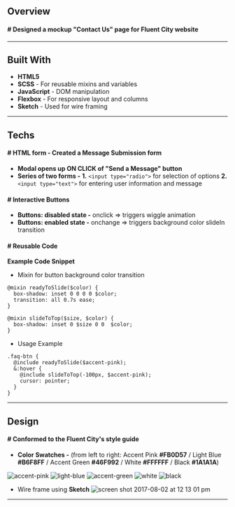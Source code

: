 ## Overview

#### # Designed a mockup "Contact Us" page for **Fluent City** website

---

## Built With

* **HTML5**
* **SCSS** - For reusable mixins and variables
* **JavaScript** - DOM manipulation
* **Flexbox** - For responsive layout and columns
* **Sketch** - Used for wire framing

---

## Techs

#### # HTML form - Created a Message Submission form
* **Modal opens up ON CLICK of "Send a Message" button**
* **Series of two forms -**
**1.** ```<input type="radio">``` for selection of options **2.** ```<input type="text">``` for entering user information and message

#### # Interactive Buttons
* **Buttons: disabled state -** onclick => triggers wiggle animation
* **Buttons: enabled state -** onchange => triggers background color slideIn transition

#### # Reusable Code

**Example Code Snippet**

* Mixin for button background color transition
```
@mixin readyToSlide($color) {
  box-shadow: inset 0 0 0 0 $color;
  transition: all 0.7s ease;
}

@mixin slideToTop($size, $color) {
  box-shadow: inset 0 $size 0 0  $color;
}
```
* Usage Example
```
.faq-btn {
  @include readyToSlide($accent-pink);
  &:hover {
    @include slideToTop(-100px, $accent-pink);
    cursor: pointer;
  }
}
```

---

## Design

#### # Conformed to the Fluent City's style guide

* **Color Swatches -** (from left to right: Accent Pink **#FB0D57** /  Light Blue **#B6F8FF** / Accent Green **#46F992** / White **#FFFFFF** / Black **#1A1A1A**)


![accent-pink](https://user-images.githubusercontent.com/18605009/28884159-ceecd850-777e-11e7-8d3b-018d62e90935.png) ![light-blue](https://user-images.githubusercontent.com/18605009/28884179-d92ee196-777e-11e7-9907-4ece51373391.png)   ![accent-green](https://user-images.githubusercontent.com/18605009/28884120-b4f83d68-777e-11e7-9558-19e5df4f3ec5.png)   ![white](https://user-images.githubusercontent.com/18605009/28884206-ee59e23c-777e-11e7-9935-d8caecfc8d68.png)
![black](https://user-images.githubusercontent.com/18605009/28884193-e5329884-777e-11e7-9b50-6117daf18362.png)


* Wire frame using **Sketch**
![screen shot 2017-08-02 at 12 13 01 pm](https://user-images.githubusercontent.com/18605009/28884269-2499ceac-777f-11e7-8bd8-748085b769ca.png)
---
